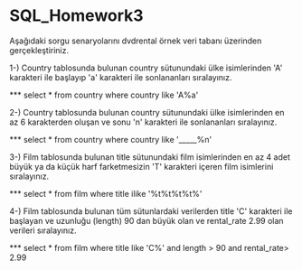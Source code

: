 # SQL_Homework3

Aşağıdaki sorgu senaryolarını dvdrental örnek veri tabanı üzerinden gerçekleştiriniz.

1-) Country tablosunda bulunan country sütunundaki ülke isimlerinden 'A' karakteri ile başlayıp 'a' karakteri ile sonlananları sıralayınız.

*** select * from country
    where country like 'A%a'

2-) Country tablosunda bulunan country sütunundaki ülke isimlerinden en az 6 karakterden oluşan ve sonu 'n' karakteri ile sonlananları sıralayınız.

*** select * from country
    where country like '_____%n'

3-) Film tablosunda bulunan title sütunundaki film isimlerinden en az 4 adet büyük ya da küçük harf farketmesizin 'T' karakteri içeren film isimlerini sıralayınız.

*** select * from film
    where title ilike '%t%t%t%t%'


4-) Film tablosunda bulunan tüm sütunlardaki verilerden title 'C' karakteri ile başlayan ve uzunluğu (length) 90 dan büyük olan ve rental_rate 2.99 olan verileri sıralayınız.

*** select * from film
    where title like 'C%' and length > 90 and rental_rate> 2.99
